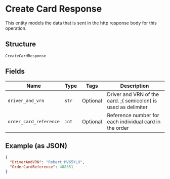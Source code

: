 
# Create Card Response

This entity models the data that is sent in the http response body for this operation.

## Structure

`CreateCardResponse`

## Fields

| Name | Type | Tags | Description |
|  --- | --- | --- | --- |
| `driver_and_vrn` | `str` | Optional | Driver and VRN of the card. ;( semicolon) is used as delimiter |
| `order_card_reference` | `int` | Optional | Reference number for each individual card in the order |

## Example (as JSON)

```json
{
  "DriverAndVRN": "Robert:MV65YLH",
  "OrderCardReference": 488351
}
```

